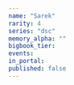 ```yaml
---
name: "Sarek"
rarity: 4
series: "dsc"
memory_alpha: ""
bigbook_tier:
events:
in_portal:
published: false
---
```


